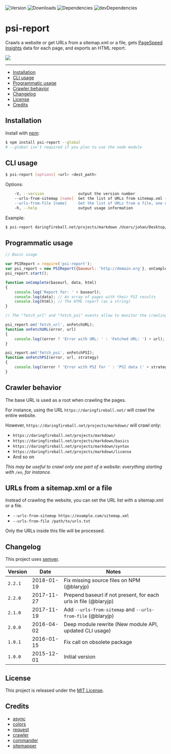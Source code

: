 ![Version](https://img.shields.io/npm/v/psi-report.svg)
![Downloads](https://img.shields.io/npm/dm/psi-report.svg)
![Dependencies](https://img.shields.io/david/johansatge/psi-report.svg)
![devDependencies](https://img.shields.io/david/dev/johansatge/psi-report.svg)

# psi-report

Crawls a website or get URLs from a sitemap.xml or a file, gets [PageSpeed Insights](https://developers.google.com/speed/pagespeed/insights/) data for each page, and exports an HTML report.

![](screenshot.png)

---

* [Installation](#installation)
* [CLI usage](#cli-usage)
* [Programmatic usage](#programmatic-usage)
* [Crawler behavior](#crawler-behavior)
* [Changelog](#changelog)
* [License](#license)
* [Credits](#credits)

## Installation

Install with [npm](https://www.npmjs.com/):

```bash
$ npm install psi-report --global
# --global isn't required if you plan to use the node module
```

## CLI usage

```bash
$ psi-report [options] <url> <dest_path>
```

Options:

```bash
    -V, --version               output the version number
    --urls-from-sitemap [name]  Get the list of URLs from sitemap.xml (don't crawl)
    --urls-from-file [name]     Get the list of URLs from a file, one url per line (don't crawl)
    -h, --help                  output usage information
```

Example:

```bash
$ psi-report daringfireball.net/projects/markdown /Users/johan/Desktop/report.html
```

## Programmatic usage

```javascript
// Basic usage

var PSIReport = require('psi-report');
var psi_report = new PSIReport({baseurl: 'http://domain.org'}, onComplete);
psi_report.start();

function onComplete(baseurl, data, html)
{
    console.log('Report for: ' + baseurl);
    console.log(data); // An array of pages with their PSI results
    console.log(html); // The HTML report (as a string)
}

// The "fetch_url" and "fetch_psi" events allow to monitor the crawling process

psi_report.on('fetch_url', onFetchURL);
function onFetchURL(error, url)
{
    console.log((error ? 'Error with URL: ' : 'Fetched URL: ') + url);
}

psi_report.on('fetch_psi', onFetchPSI);
function onFetchPSI(error, url, strategy)
{
    console.log((error ? 'Error with PSI for ' : 'PSI data (' + strategy + ') fetched for ') + url);
}
```

## Crawler behavior

The base URL is used as a root when crawling the pages.

For instance, using the URL `https://daringfireball.net/` will crawl the entire website.

However, `https://daringfireball.net/projects/markdown/` will crawl only:

* `https://daringfireball.net/projects/markdown/`
* `https://daringfireball.net/projects/markdown/basics`
* `https://daringfireball.net/projects/markdown/syntax`
* `https://daringfireball.net/projects/markdown/license`
* And so on

*This may be useful to crawl only one part of a website: everything starting with `/en`, for instance.*

## URLs from a sitemap.xml or a file

Instead of crawling the website, you can set the URL list with a sitemap.xml or a file.

* `--urls-from-sitemap https://example.com/sitemap.xml`
* `--urls-from-file /path/to/urls.txt`

Only the URLs inside this file will be processed.

## Changelog

This project uses [semver](http://semver.org/).

| Version | Date | Notes |
| --- | --- | --- |
| `2.2.1` | 2018-01-19 | Fix missing source files on NPM (@blaryjp)|
| `2.2.0` | 2017-11-27 | Prepend baseurl if not present, for each urls in file (@blaryjp)|
| `2.1.0` | 2017-11-19 | Add `--urls-from-sitemap` and `--urls-from-file` (@blaryjp)|
| `2.0.0` | 2016-04-02 | Deep module rewrite (New module API, updated CLI usage) |
| `1.0.1` | 2016-01-15 | Fix call on obsolete package |
| `1.0.0` | 2015-12-01 | Initial version |

## License

This project is released under the [MIT License](license.md).

## Credits

* [async](https://github.com/caolan/async)
* [colors](https://github.com/Marak/colors.js)
* [request](https://github.com/request/request)
* [crawler](https://github.com/sylvinus/node-crawler)
* [commander](https://github.com/tj/commander.js)
* [sitemapper](https://github.com/hawaiianchimp/sitemapper)
